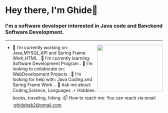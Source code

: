 <h1 align="left"> Hey there, I'm Ghide👋 </h1>



<h3 align="left">  I'm a software developer interested in Java code and Banckend Software Development. </h3>

---

<!-- credits for gif https://gph.is/g/ZWg5jr7 -->
<img align="right" height="150" width="210" src="data.gif">

- 🔭 I’m currently working on: Java,MYSQL,API and Spring Frame Work,HTML
. 🌱 I’m currently learning: Software Development Program 
. 👯 I’m looking to collaborate on: WebDevelopment Projects
. 🤔 I’m looking for help with: Java Coding and Spring Frame Work.
.  💬 Ask me about: Coding,Science, Languages 
.⚡ Hobbies: books, traveling, hiking
.📫 How to reach me: You can reach via email :ghidehab2@gmail.com
 


